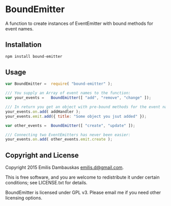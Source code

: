 # BoundEmitter

A function to create instances of EventEmitter with bound methods for event names.

##  Installation

```bash
npm install bound-emitter
```

##  Usage

```js
var BoundEmitter =  require( "bound-emitter" );

/// You supply an Array of event names to the function:
var your_events =   BoundEmitter([ "add", "remove", "change" ]);

/// In return you get an object with pre-bound methods for the event names:
your_events.on.add( addHandler );
your_events.emit.add({ title: "Some object you jsut added" });

var other_events =  BoundEmitter([ "create", "update" ]);

/// Connecting two EventEmitters has never been easier:
your_events.on.add( other_events.emit.create );
```

##  Copyright and License

Copyright 2015 Emilis Dambauskas <emilis.d@gmail.com>.

This is free software, and you are welcome to redistribute it under certain conditions; see LICENSE.txt for details.

BoundEmitter is licensed under GPL v3. Please email me if you need other licensing options.



